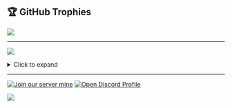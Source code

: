 ## 🏆 GitHub Trophies
![](https://github-profile-trophy.vercel.app/?username=a1ema&theme=radical&no-frame=false&no-bg=true&margin-w=4)

---
<!-- ![](/images/20150715_031714_-1431811231.gif) -->

![](/images/IU-Circle/a1ema.gif)



<details>
  <summary>Click to expand</summary>
  
  | Title | Badge |
| --- | --- |
| Arctic Code Vault Contributor | ![Arctic Code Vault Badge](https://github.com/a1ema/a1ema/blob/main/images/a_96571e155b487b42d03a6bbedc52df1c.gif?raw=true) |
| Arctic Code Vault Contributor | ![Arctic Code Vault Badge](https://github.com/a1ema/a1ema/blob/main/images/iu-cute-ezgif.com-video-to-gif-converter.gif?raw=true) |
| Arctic Code Vault Contributor | ![Arctic Code Vault Badge](https://github.com/a1ema/a1ema/blob/main/images/oie_142252485sLePzbO-ezgif.com-optimize.gif?raw=true) |

| Arctic Code Vault Contributor | ![Arctic Code Vault Badge](https://github.com/a1ema/a1ema/blob/main/images/oie_142252485sLePzbO-ezgif.com-optimize.gif?raw=true) |
| Arctic Code Vault Contributor | ![Arctic Code Vault Badge](https://github.com/a1ema/a1ema/blob/main/images/oie_142252485sLePzbO-ezgif.com-optimize.gif?raw=true) |

</details>

---

[![Join our server mine](https://img.shields.io/badge/Join%20our%20server%20mine-6F42C1?style=plastic&logo=discord&logoColor=white)](https://discord.gg/2ka2sbXe79)
[![Open Discord Profile](https://img.shields.io/badge/Open%20Discord%20Profile-6F42C1?style=plastic&logo=discord&logoColor=white)](https://discordapp.com/users/896599638604398603)



<!--

```diff
- GitHub Sponsor
+ Public Sponsor
- Mars 2020 Helicopter Contributor
+ Mars 2020 Contributor
```

---

| Title | Badge |
| --- | --- |
Arctic Code Vault Contributor | ![Arctic Code Vault Contributor Achievement Badge](/images/2021-04-19-2022-06-09/badge-arctic-code-vault-small.png)
GitHub Sponsor | ![GitHub Sponsor Achievement Badge](/images/2021-04-19-2022-06-09/badge-sponsors-small.png)
Mars 2020 Helicopter Contributor | ![Mars 2020 Helicopter Contributor Achievement Badge](images/2021-04-19-2022-06-09/badge-mars-2020-small.png)

-->

![](https://komarev.com/ghpvc/?username=a1ema)





